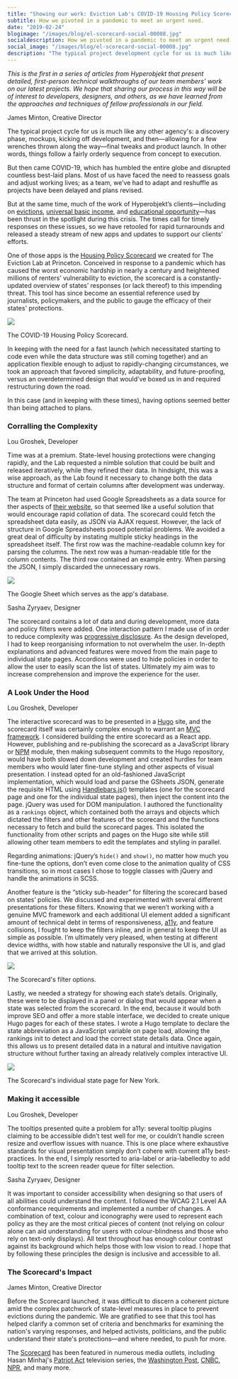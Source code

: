 ```yaml
---
title: "Showing our work: Eviction Lab's COVID-19 Housing Policy Scorecard"
subtitle: How we pivoted in a pandemic to meet an urgent need.
date: "2019-02-24"
blogimage: "/images/blog/el-scorecard-social-00008.jpg"
socialdescription: How we pivoted in a pandemic to meet an urgent need.
social_image: "/images/blog/el-scorecard-social-00008.jpg"
description: "The typical project development cycle for us is much like any other agency's: a discovery phase, mockups, kicking off development, and then—allowing for a few wrenches thrown along the way—final tweaks and product launch. In other words, the work follows a fairly orderly sequence from concept to execution. But then came COVID-19." 
---
```

<i class="blogintro">This is the first in a series of articles from Hyperobjekt that present detailed, first-person technical walkthroughs of our team members’ work on our latest projects. We hope that sharing our process in this way will be of interest to developers, designers, and others, as we have learned from the approaches and techniques of fellow professionals in our field.</i>
 

<span class="speaker">James Minton, Creative Director</span>

The typical project cycle for us is much like any other agency's: a discovery phase, mockups, kicking off development, and then—allowing for a few wrenches thrown along the way—final tweaks and product launch. In other words, things follow a fairly orderly sequence from concept to execution.

But then came COVID-19, which has humbled the entire globe and disrupted countless best-laid plans. Most of us have faced the need to reassess goals and adjust working lives; as a team, we’ve had to adapt and reshuffle as projects have been delayed and plans revised. 

But at the same time, much of the work of Hyperobjekt’s clients—including on <a href="https://evictionlab.org/" target="_blank">evictions</a>, <a href="https://basicincome.stanford.edu" target="_blank">universal basic income</a>, and <a href="https://edopportunity.org" target="_blank">educational opportunity</a>—has been thrust in the spotlight during this crisis. The times call for timely responses on these issues, so we have retooled for rapid turnarounds and released a steady stream of new apps and updates to support our clients’ efforts.

One of those apps is the <a href="https://evictionlab.org/covid-policy-scorecard" target="_blank">Housing Policy Scorecard</a> we created for The Eviction Lab at Princeton. Conceived in response to a pandemic which has caused the worst economic hardship in nearly a century and heightened millions of renters’ vulnerability to eviction, the scorecard is a constantly-updated overview of states’ responses (or lack thereof) to this impending threat. This tool has since become an essential reference used by journalists, policymakers, and the public to gauge the efficacy of their states' protections.

<img src="/images/blog/scorecard-app.jpg" />
<p class="blogcaption">The COVID-19 Housing Policy Scorecard.</p>

In keeping with the need for a fast launch (which necessitated starting to code even while the data structure was still coming together) and an application flexible enough to adjust to rapidly-changing circumstances, we took an approach that favored simplicity, adaptability, and future-proofing, versus an overdetermined design that would’ve boxed us in and required restructuring down the road. 

<p class="pb-8">In this case (and in keeping with these times), having options seemed better than being attached to plans. </p>


</div>
</div>
<div class="row alt-bg2 mx-0 px-3">
<div class="col-xs-12 col-md-10 col-lg-9 col-xl-8 mx-auto">

<h3 class="pt-6">Corralling the Complexity</h3>

<span class="speaker">Lou Groshek, Developer</span> 

Time was at a premium. State-level housing protections were changing rapidly, and the Lab requested a nimble solution that could be built and released iteratively, while they refined their data. In hindsight, this was a wise approach, as the Lab found it necessary to change both the data structure and format of certain columns after development was underway.

The team at Princeton had used Google Spreadsheets as a data source for ther aspects of [their website](https://evictionlab.org), so that seemed like a useful solution that would encourage rapid collation of data. The scorecard could fetch the spreadsheet data easily, as JSON via AJAX request. However, the lack of structure in Google Spreadsheets posed potential problems. We avoided a great deal of difficulty by instating multiple sticky headings in the spreadsheet itself. The first row was the machine-readable column key for parsing the columns. The next row was a human-readable title for the column contents. The third row contained an example entry. When parsing the JSON, I simply discarded the unnecessary rows. 



<img class="alt-border" src="/images/blog/scorecard-sheet.jpg" />
<p class="blogcaption">The Google Sheet which serves as the app's database.</p>

<span class="speaker">Sasha Zyryaev, Designer</span>  

<p class="pb-8">The scorecard contains a lot of data and during development, more data and policy filters were added. One interaction pattern I made use of in order to reduce complexity was <a href="https://www.nngroup.com/articles/progressive-disclosure/" target="_blank">progressive disclosure</a>. As the design developed, I had to keep reorganising information to not overwhelm the user. In-depth explanations and advanced features were moved from the main page to individual state pages. Accordions were used to hide policies in order to allow the user to easily scan the list of states. Ultimately my aim was to increase comprehension and improve the experience for the user.</p>

</div>
</div>

<div class="row mx-0 px-3">
<div class="col-xs-12 col-md-10 col-lg-9 col-xl-8 mx-auto">

<h3 class="pt-5">A Look Under the Hood</h3>

<span class="speaker">Lou Groshek, Developer</span> 

The interactive scorecard was to be presented in a <a href="https://gohugo.io" target="_blank">Hugo</a> site, and the scorecard itself was certainly complex enough to warrant an <a href="https://www.guru99.com/mvc-tutorial.html" target="_blank">MVC framework</a>. I considered building the entire scorecard as a React app. However, publishing and re-publishing the scorecard as a JavaScript library or <a href="https://www.npmjs.com/" target="_blank">NPM</a> module, then making subsequent commits to the Hugo repository, would have both slowed down development and created hurdles for team members who would later fine-tune styling and other aspects of visual presentation. I instead opted for an old-fashioned JavaScript implementation, which would load and parse the GSheets JSON, generate the requisite HTML using <a href="https://handlebarsjs.com/" target="_blank">Handlebars.js</a>() templates (one for the scorecard page and one for the individual state pages), then inject the content into the page.  jQuery was used for DOM manipulation. I authored the functionality as a `rankings` object, which contained both the arrays and objects which dictated the filters and other features of the scorecard and the functions necessary to fetch and build the scorecard pages. This isolated the functionality from other scripts and pages on the Hugo site while still allowing other team members to edit the templates and styling in parallel. 

Regarding animations: jQuery’s `hide()` and `show()`, no matter how much you fine-tune the options, don’t even come close to the animation quality of CSS transitions, so in most cases I chose to toggle classes with jQuery and handle the animations in SCSS.

Another feature is the “sticky sub-header” for filtering the scorecard based on states’ policies. We discussed and experimented with several different presentations for these filters. Knowing that we weren’t working with a genuine MVC framework and each additional UI element added a significant amount of technical debt in terms of responsiveness, <a href="https://www.a11yproject.com/" target="_blank">a11y</a>, and feature collisions, I fought to keep the filters inline, and in general to keep the UI as simple as possible. I’m ultimately very pleased, when testing at different device widths, with how stable and naturally responsive the UI is, and glad that we arrived at this solution.

<img class="" src="/images/blog/scorecard-filters.jpg" />
<p class="blogcaption">The Scorecard's filter options.</p>

Lastly, we needed a strategy for showing each state’s details. Originally, these were to be displayed in a panel or dialog that would appear when a state was selected from the scorecard. In the end, because it would both improve SEO and offer a more stable interface, we decided to create unique Hugo pages for each of these states. I wrote a Hugo template to declare the state abbreviation as a JavaScript variable on page load, allowing the rankings init to detect and load the correct state details data. Once again, this allows us to present detailed data in a natural and intuitive navigation structure without further taxing an already relatively complex interactive UI.

<img class="" src="/images/blog/scorecard-page.jpg" />
<p class="blogcaption pb-6">The Scorecard's individual state page for New York.</p>

</div>
</div>

<div class="row alt-bg2 mx-0 px-3">
<div class="col-xs-12 col-md-10 col-lg-9 col-xl-8 mx-auto">

<h3 class="pt-5">Making it accessible</h3>

<span class="speaker">Lou Groshek, Developer</span> 

The tooltips presented quite a problem for a11y: several tooltip plugins claiming to be accessible didn’t test well for me, or couldn’t handle screen resize and overflow issues with nuance. This is one place where exhaustive standards for visual presentation simply don’t cohere with current a11y best-practices. In the end, I simply resorted to aria-label or aria-labelledby to add tooltip text to the screen reader queue for filter selection.

<span class="speaker">Sasha Zyryaev, Designer</span> 

<p class="pb-8">It was important to consider accessibility when designing so that users of all abilities could understand the content. I followed the WCAG 2.1 Level AA conformance requirements and implemented a number of changes. A combination of text, colour and iconography were used to represent each policy as they are the most critical pieces of content (not relying on colour alone can aid understanding for users with colour-blindness and those who rely on text-only displays). All text throughout has enough colour contrast against its background which helps those with low vision to read. I hope that by following these principles the design is inclusive and accessible to all.</p>

</div>
</div>

<div class="row mx-0 px-3">
<div class="col-xs-12 col-md-10 col-lg-9 col-xl-8 mx-auto">

<h3 class="pt-5">The Scorecard's Impact</h3>

<span class="speaker">James Minton, Creative Director</span>

Before the Scorecard launched, it was difficult to discern a coherent picture amid the complex patchwork of state-level measures in place to prevent evictions during the pandemic. We are gratified to see that this tool has helped clarify a common set of criteria and benchmarks for examining the nation's varying responses, and helped activists, politicians, and the public understand their state's protections—and where needed, to push for more.

The <a href="https://evictionlab.org/covid-policy-scorecard" target="_blank">Scorecard</a> has been featured in numerous media outlets, including Hasan Minhaj's <a href="https://www.dontgetkickedout.com/" target="_blank">Patriot Act</a> television series, the <a href="https://www.washingtonpost.com/nation/2020/04/29/which-states-are-doing-better-job-protecting-renters-being-evicted-during-coronavirus-pandemic/?arc404=true" target="_blank">Washington Post</a>, <a href="https://www.cnbc.com/2020/06/19/when-extra-unemployment-benefits-and-other-coronavirus-protections-end.html" target="_blank">CNBC</a>, <a href="https://www.npr.org/2020/05/01/848247228/rent-is-due-today-but-millions-of-americans-wont-be-paying" target="_blank">NPR</a>, and many more.


</div>
</div>
